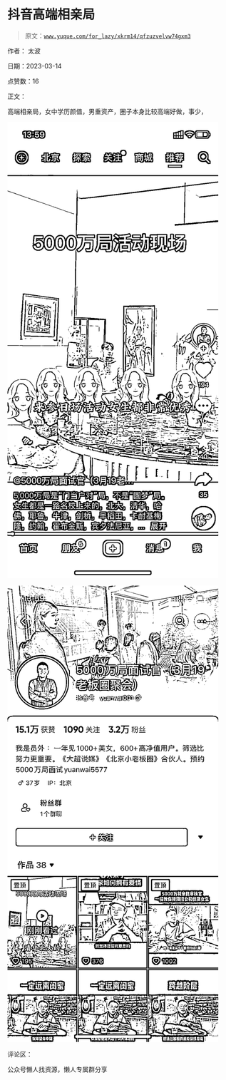 # 抖音高端相亲局

> 原文：[`www.yuque.com/for_lazy/xkrm14/qfzuzvelvw74gxm3`](https://www.yuque.com/for_lazy/xkrm14/qfzuzvelvw74gxm3)



作者： 太波



日期：2023-03-14



点赞数：16



正文：



高端相亲局，女中学历颜值，男重资产，圈子本身比较高端好做，事少，



![](img/bd694f0841e8fe005d55c38ac395f0af.png)  

![](img/496317732cc42bd98b1603d85c74b29b.png)  

评论区：



公众号懒人找资源，懒人专属群分享

</ne-p></ne-p>